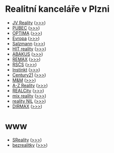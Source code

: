 # Realitní kanceláře v Plzni

* [JV Reality](http://www.jvreality.cz/) ([>>>](http://www.jvreality.cz/nemovitosti/?idk=321&p1=43))
* [PUBEC](https://www.pubec.cz/) ([>>>](https://www.pubec.cz/pronajem-byty))
* [OPTIMA](http://www.optimareality.cz/) ([>>>](http://www.optimareality.cz/byty-pronajem-cc6.htm))
* [Evropa](https://www.rkevropa.cz/plzen) ([>>>](https://www.rkevropa.cz/reality/pronajem/byty/plzensky-kraj/))
* [Salzmann](http://salzman.cz/.cz/) ([>>>](http://salzman.cz/?o=2&n=0&d=&c=1))
* [HIT reality](http://www.hitreality.cz/) ([>>>](http://www.hitreality.cz/byt/pronajem/index))
* [ABAKUS](http://www.abakus-plzen.cz/) ([>>>](http://www.abakus-plzen.cz/pronajem/byty-1/))
* [REMAX](http://www.abakus-plzen.cz/) ([>>>](http://www.abakus-plzen.cz/pronajem/byty-1/))
* [RSČS](http://www.rscs.cz/byty/pronajem/) ([>>>](http://www.rscs.cz/vyhledavani?sale=2&types%5B4%5D=on&regions%5B43%5D=on&age=0&price_from=&price_to=&in_text=&filter_sent=on&order_by=0))
* [Instinkt](http://www.instinkt-reality.cz/) ([>>>](http://www.instinkt-reality.cz/byty/?p1=62&p23=138))
* [Century21](http://www.century21.cz/) ([>>>](http://www.century21.cz/nemovitosti?search%5Bttype%5D=rent&search%5Bptype%5D=flat&search%5Blocality%5D%5B0%5D=4))
* [M&M](https://www.mmreality.cz/realitni-kancelare/plzen/) ([>>>](https://www.mmreality.cz/nemovitosti/pronajem/byty/plzensky-kraj/))
* [A-Z Reality](http://a-z-reality.cz/) ([>>>](http://a-z-reality.cz/pronajmy))
* [REALCity](http://www.realcity.cz) ([>>>](http://www.realcity.cz/pronajem-bytu/plzen-mesto-40))
* [mix reality](http://www.mixreality.eu/) ([>>>](http://www.mixreality.eu/pronajem-byty-plzen))
* [reality NIL](http://www.realitynil.cz/) ([>>>](http://www.realitynil.cz/nabidka/pronajem/byty/?kraj=43&okres=&obec=&sort=cena&cenaOd=5000&cenaDo=15000))
* [DIRMAX](http://reality.dirmaxreality.cz/) ([>>>](http://reality.dirmaxreality.cz/byty/plzen/pronajem))

# www
* [SReality](https://www.sreality.cz/) ([>>>](https://www.sreality.cz/hledani/byty))
* [bezrealitky](https://www.bezrealitky.cz/) ([>>>](https://www.bezrealitky.cz/vypis/nabidka-pronajem/vse/plzensky-kraj/okres-plzen-mesto))
